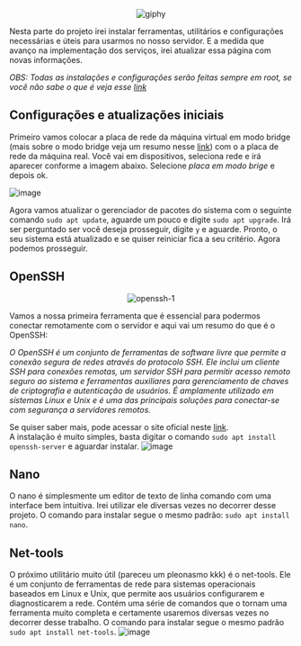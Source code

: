 <div align="center">

![giphy](https://user-images.githubusercontent.com/104470835/226196198-05907f48-d3ee-4e9c-8f67-58d6f8083a71.gif)
</div>

Nesta parte do projeto irei instalar ferramentas, utilitários e configurações necessárias e úteis para usarmos no nosso servidor. E a medida que avanço na implementação dos serviços, irei atualizar essa página com novas informações.

*OBS: Todas as instalações e configurações serão feitas sempre em root, se você não sabe o que é veja esse [link](https://help.ubuntu.com/kubuntu/desktopguide/pt_BR/root-and-sudo.html)*

## Configurações e atualizações iniciais
Primeiro vamos colocar a placa de rede da máquina virtual em modo bridge (mais sobre o modo bridge veja um resumo nesse [link](https://tecnoblog.net/responde/modo-bridge-ou-router-qual-a-diferenca-e-por-que-usar/#:~:text=O%20que%20%C3%A9%20modo%20Bridge,risco%20de%20problemas%20de%20desempenho.)) com o a placa de rede da máquina real. Você vai em dispositivos, seleciona rede e irá aparecer conforme a imagem abaixo. Selecione *placa em modo brige* e depois ok. 

![image](https://user-images.githubusercontent.com/104470835/226183919-dbbc7e2b-ed3a-415a-b495-19c28a2cfab9.png)

Agora vamos atualizar o gerenciador de pacotes do sistema com o seguinte comando `sudo apt update`, aguarde um pouco e digite `sudo apt upgrade`. Irá ser perguntado ser você deseja prosseguir, digite `y` e aguarde. Pronto, o seu sistema está atualizado e se quiser reiniciar fica a seu critério. Agora podemos prosseguir.

## OpenSSH

<div align="center">

![openssh-1](https://user-images.githubusercontent.com/104470835/226182754-280a8395-4da9-465e-bc1b-f6418353a10a.png)

</div>

Vamos a nossa primeira ferramenta que é essencial para podermos conectar remotamente com o servidor e aqui vai um resumo do que é o OpenSSH:<br>

*O OpenSSH é um conjunto de ferramentas de software livre que permite a conexão segura de redes através do protocolo SSH. Ele inclui um cliente SSH para conexões remotas, um servidor SSH para permitir acesso remoto seguro ao sistema e ferramentas auxiliares para gerenciamento de chaves de criptografia e autenticação de usuários. É amplamente utilizado em sistemas Linux e Unix e é uma das principais soluções para conectar-se com segurança a servidores remotos.*

Se quiser saber mais, pode acessar o site oficial neste [link](https://www.openssh.com/).<br>
A instalação é muito simples, basta digitar o comando `sudo apt install openssh-server` e aguardar instalar.
![image](https://user-images.githubusercontent.com/104470835/226185414-b114d4a1-7846-4fd3-b9b6-becbcf63f61d.png)

## Nano

O nano é simplesmente um editor de texto de linha comando com uma interface bem intuitiva. Irei utilizar ele diversas vezes no decorrer desse projeto. O comando para instalar segue o mesmo padrão: `sudo apt install nano`.

## Net-tools

O próximo utilitário muito útil (pareceu um pleonasmo kkk) é o net-tools. Ele é um conjunto de ferramentas de rede para sistemas operacionais baseados em Linux e Unix, que permite aos usuários configurarem e diagnosticarem a rede. Contém uma série de comandos que o tornam uma ferramenta muito completa e certamente usaremos diversas vezes no decorrer desse trabalho. O comando para instalar segue o mesmo padrão `sudo apt install net-tools`.
![image](https://user-images.githubusercontent.com/104470835/226186102-459004ce-9f94-4c6a-9ef5-175bc2533dc2.png)


